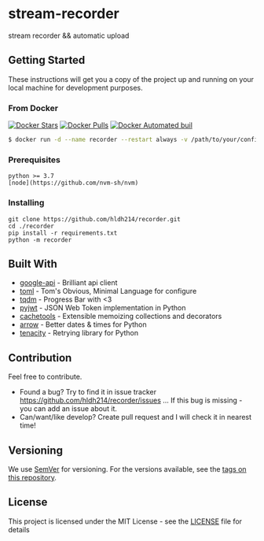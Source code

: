 # stream-recorder

stream recorder &amp;&amp; automatic upload

## Getting Started

These instructions will get you a copy of the project up and running on your local machine for development purposes.

### From Docker

[![Docker Stars](https://img.shields.io/docker/stars/hldh214/recorder.svg)](https://hub.docker.com/r/hldh214/recorder/)
[![Docker Pulls](https://img.shields.io/docker/pulls/hldh214/recorder.svg)](https://hub.docker.com/r/hldh214/recorder/)
[![Docker Automated buil](https://img.shields.io/docker/automated/hldh214/recorder.svg)](https://hub.docker.com/r/hldh214/recorder/)

``` sh
$ docker run -d --name recorder --restart always -v /path/to/your/config.toml:/app/config.toml -v /path/to/your/videos:/app/videos hldh214/recorder
```

### Prerequisites

```
python >= 3.7
[node](https://github.com/nvm-sh/nvm)
```

### Installing

```
git clone https://github.com/hldh214/recorder.git
cd ./recorder
pip install -r requirements.txt
python -m recorder
```

## Built With

* [google-api](https://github.com/googleapis/google-api-python-client) - Brilliant api client
* [toml](https://github.com/toml-lang/toml) - Tom's Obvious, Minimal Language for configure
* [tqdm](https://github.com/tqdm/tqdm) - Progress Bar with <3
* [pyjwt](https://github.com/jpadilla/pyjwt) - JSON Web Token implementation in Python
* [cachetools](https://github.com/tkem/cachetools) - Extensible memoizing collections and decorators
* [arrow](https://github.com/arrow-py/arrow) - Better dates & times for Python
* [tenacity](https://github.com/jd/tenacity) - Retrying library for Python


## Contribution

Feel free to contribute.

* Found a bug? Try to find it in issue tracker https://github.com/hldh214/recorder/issues ... If this bug is missing - you can add an issue about it.
* Can/want/like develop? Create pull request and I will check it in nearest time!

## Versioning

We use [SemVer](http://semver.org/) for versioning. For the versions available, see the [tags on this repository](https://github.com/hldh214/recorder/tags). 

## License

This project is licensed under the MIT License - see the [LICENSE](LICENSE) file for details
